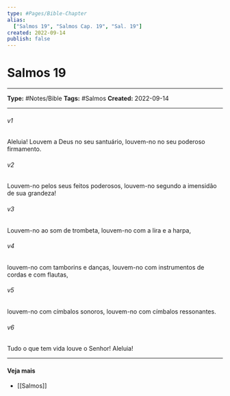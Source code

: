 ```yaml
---
type: #Pages/Bible-Chapter
alias:
  ["Salmos 19", "Salmos Cap. 19", "Sal. 19"]
created: 2022-09-14
publish: false
---
```


# Salmos 19

---

**Type:** #Notes/Bible
**Tags:** #Salmos
**Created:** 2022-09-14

---

###### v1
Aleluia! Louvem a Deus no seu santuário, louvem-no no seu poderoso firmamento.
###### v2
Louvem-no pelos seus feitos poderosos, louvem-no segundo a imensidão de sua grandeza!
###### v3
Louvem-no ao som de trombeta, louvem-no com a lira e a harpa,
###### v4
louvem-no com tamborins e danças, louvem-no com instrumentos de cordas e com flautas,
###### v5
louvem-no com címbalos sonoros, louvem-no com címbalos ressonantes.
###### v6
Tudo o que tem vida louve o Senhor! Aleluia!


---

#### Veja mais

- [[Salmos]]

